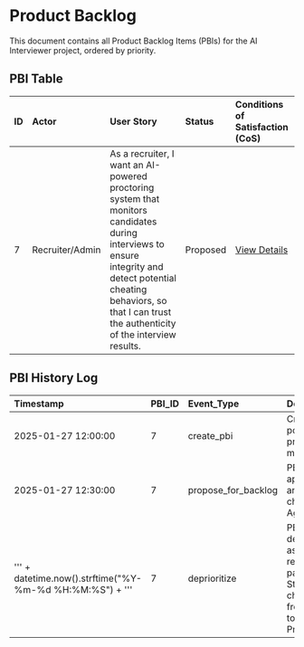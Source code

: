 # Product Backlog

This document contains all Product Backlog Items (PBIs) for the AI Interviewer project, ordered by priority.

## PBI Table

| ID | Actor | User Story | Status | Conditions of Satisfaction (CoS) |
|:---|:------|:-----------|:-------|:----------------------------------|
| 7 | Recruiter/Admin | As a recruiter, I want an AI-powered proctoring system that monitors candidates during interviews to ensure integrity and detect potential cheating behaviors, so that I can trust the authenticity of the interview results. | Proposed | [View Details](./7/prd.md) |

## PBI History Log

| Timestamp | PBI_ID | Event_Type | Details | User |
|:----------|:-------|:-----------|:--------|:-----|
| 2025-01-27 12:00:00 | 7 | create_pbi | Created AI-powered proctoring module PBI | AI_Agent |
| 2025-01-27 12:30:00 | 7 | propose_for_backlog | PBI-7 approved and status changed to Agreed | User |
| ''' + datetime.now().strftime("%Y-%m-%d %H:%M:%S") + ''' | 7 | deprioritize | PBI-7 deprioritized as per user request to pause work. Status changed from Agreed to Proposed. | AI_Agent | 